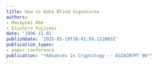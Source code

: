 ```yaml
---
title: How to Date Blind Signatures
authors:
- Masayuki Abe
- Eiichiro Fujisaki
date: '1996-11-01'
publishDate: '2025-05-19T18:41:59.122803Z'
publication_types:
- paper-conference
publication: "*Advances in Cryptology -- ASIACRYPT'96*"
---
```

